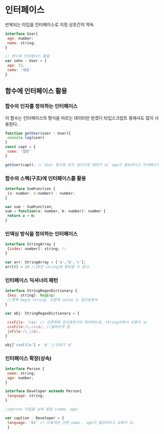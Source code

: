 # 인터페이스

반복되는 타입을 인터페이스로 지정
상호간의 약속

```js
interface User{
 age: number;
 name: string;
}

// 변수에 인터페이스 활용
var seho : User = {
 age: 33,
 name: '세호'
}
```

## 함수에 인터페이스 활용

### 함수의 인자를 정의하는 인터페이스

이 함수는 인터페이스의 형식을 따르는 데이터만 받겠다 
타입스크립트 중에서도 많이 사용된다. 

```js
function getUser(user : User){
 console.log(user)
}
const capt = {
 name: '캡틴'
}

getUser(capt); // User 형식에 맞지 않으므로 에러가 남. age가 필요하다고 안내메시지가 뜬다.

```

### 함수의 스펙(구조)에 인터페이스를 활용

```js
interface SumFunction {
 (a: number. b:number) : number;
}

var sum : SumFunction;
sum = function(a: number, b: number): number {
 return a + b;
}

```

### 인덱싱 방식을 정의하는 인터페이스

```js
interface StringArray {
 [index: number]: string; // 
}

var arr: StringArray = ['a','b','c'];
arr[0] = 10 //10은 string에 할당할 수 없다. 

```

### 인터페이스 딕셔너리 패턴


```js
interface StringRegexDictionary {
 [key: string]: RegExp;
 //왼쪽 key는 string, 오른쪽 value 는 정규표현식
}

var obj: StringRegexDictionary = {
 
 cssFile: 'css' // 오른쪽에 정규표현식이 와야하는데, string이와서 오류가 남
 cssFile:/\.css$/, //올바르게 씀
 jsFile:/\.js$/,
}

obj['cssFile'] = 'a' //오류가 남 


```

### 인터페이스 확장(상속)

```js
interface Person {
 name: string;
 age: number;
}

interface Developer extends Person{
 language: string;
}

//person 타입을 상속 받음 (name, age)

var caption : Developer = {
 language: 'h1' // 이렇게만 쓰면 name , age가 필요하다고 오류가 남. 
 }


```



